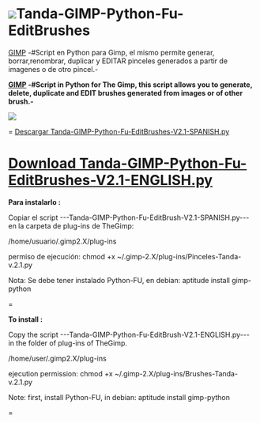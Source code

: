 ![](https://dl.dropboxusercontent.com/u/6425188/eLeDeTe/Mypaint.png)Tanda-GIMP-Python-Fu-EditBrushes
=

[GIMP](http://gimp.org) -#Script en Python para Gimp, el mismo permite generar, borrar,renombrar, duplicar y EDITAR pinceles generados a partir de imagenes o de otro pincel.-

**[GIMP](http://gimp.org) -#Script in Python for The Gimp, this script allows you to generate, delete, duplicate and EDIT brushes generated from images or of other brush.-**

![](https://github.com/eLeDeTe-LoDeTanda/Tanda-GIMP-Python-Fu-EditBrush/Tanda-GIMP-Python-Fu-EditBrushes.jpg)


=
[Descargar Tanda-GIMP-Python-Fu-EditBrushes-V2.1-SPANISH.py](http://lodetanda.blogspot.com/p/editbrushes.html)

**[Download Tanda-GIMP-Python-Fu-EditBrushes-V2.1-ENGLISH.py](http://lodetanda.blogspot.com/p/editbrushes.html)**
=

**Para instalarlo :**

Copiar el script ---Tanda-GIMP-Python-Fu-EditBrush-V2.1-SPANISH.py--- en la carpeta de plug-ins de TheGimp:

/home/usuario/.gimp2.X/plug-ins

permiso de ejecución:
chmod +x ~/.gimp-2.X/plug-ins/Pinceles-Tanda-v.2.1.py

Nota: Se debe tener instalado Python-FU, en debian: 
      aptitude install gimp-python

=

**To install :**

Copy the script ---Tanda-GIMP-Python-Fu-EditBrush-V2.1-ENGLISH.py--- in the folder of plug-ins of TheGimp. 

/home/user/.gimp2.X/plug-ins

ejecution permission:
chmod +x ~/.gimp-2.X/plug-ins/Brushes-Tanda-v.2.1.py

Note: first, install Python-FU, in debian: 
      aptitude install gimp-python

=
